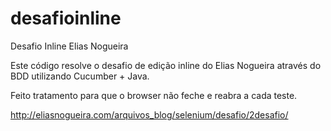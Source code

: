 # desafioinline
Desafio Inline Elias Nogueira

Este código resolve o desafio de edição inline do Elias Nogueira através do BDD utilizando Cucumber + Java.

Feito tratamento para que o browser não feche e reabra a cada teste.

http://eliasnogueira.com/arquivos_blog/selenium/desafio/2desafio/
